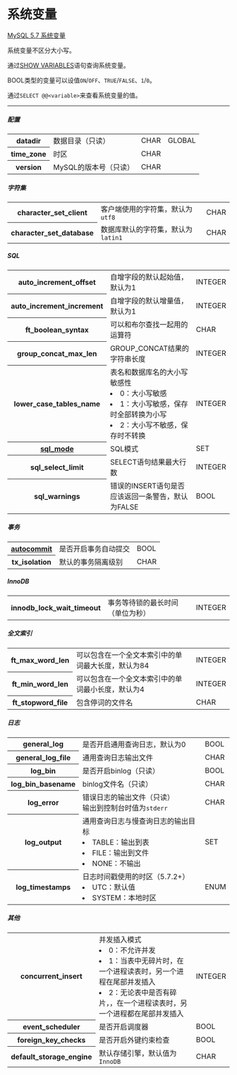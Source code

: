 # 系统变量

[MySQL 5.7 系统变量](https://dev.mysql.com/doc/refman/5.7/en/server-system-variable-reference.html)

系统变量不区分大小写。

通过[SHOW VARIABLES](../grammar/show-variables-statement.md)语句查询系统变量。

BOOL类型的变量可以设值`ON`/`OFF`、`TRUE`/`FALSE`、`1`/`0`。

通过`SELECT @@<variable>`来查看系统变量的值。

---

##### 配置
<table>
	<tr>
		<th>datadir</th>
		<td>数据目录（只读）</td>
		<td>CHAR</td>
		<td>GLOBAL</td>
	</tr>
	<tr>
		<th>time_zone</th>
		<td>时区</td>
		<td>CHAR</td>
	</tr>
	<tr>
		<th>version</th>
		<td>MySQL的版本号（只读）</td>
		<td>CHAR</td>
	</tr>
</table>

##### 字符集
<table>
	<tr>
		<th>character_set_client</th>
		<td>客户端使用的字符集，默认为<code>utf8</code></td>
		<td>CHAR</td>
	</tr>
	<tr>
		<th>character_set_database</th>
		<td>数据库默认的字符集，默认为<code>latin1</code></td>
		<td>CHAR</td>
	</tr>
</table>

##### SQL
<table>
	<tr>
		<th>auto_increment_offset</th>
		<td>自增字段的默认起始值，默认为1</td>
		<td>INTEGER</td>
	</tr>
	<tr>
		<th>auto_increment_increment</th>
		<td>自增字段的默认增量值，默认为1</td>
		<td>INTEGER</td>
	</tr>
	<tr>
		<th>ft_boolean_syntax</th>
		<td>可以和布尔查找一起用的运算符</td>
		<td>CHAR</td>
	</tr>
	<tr>
		<th>group_concat_max_len</th>
		<td>GROUP_CONCAT结果的字符串长度</td>
		<td>INTEGER</td>
	</tr>
	<tr>
		<th>lower_case_tables_name</th>
		<td>表名和数据库名的大小写敏感性
            <li>0：大小写敏感</li>
            <li>1：大小写敏感，保存时全部转换为小写</li> 
            <li>2：大小写不敏感，保存时不转换</li>
		</td>
		<td>INTEGER</td>
	</tr>
	<tr>
		<th><a href="sql_mode.md">sql_mode</a></th>
		<td>SQL模式</td>
		<td>SET</td>
	</tr>
	<tr>
		<th>sql_select_limit</th>
		<td>SELECT语句结果最大行数</td>
		<td>INTEGER</td>
	</tr>
	<tr>
		<th>sql_warnings</th>
		<td>错误的INSERT语句是否应该返回一条警告，默认为FALSE</td>
		<td>BOOL</td>
	</tr>
</table>

##### 事务
<table>
	<tr>
		<th><a href="autocommit.md">autocommit</a></th>
		<td>是否开启事务自动提交</td>
		<td>BOOL</td>
	</tr>
	<tr>
		<th>tx_isolation</th>
		<td>默认的事务隔离级别</td>
		<td>CHAR</td>
	</tr>
</table>

##### InnoDB
<table>
	<tr>
		<th>innodb_lock_wait_timeout</th>
		<td>事务等待锁的最长时间（单位为秒）</td>
		<td>INTEGER</td>
	</tr>
</table>

##### 全文索引
<table>
	<tr>
		<th>ft_max_word_len</th>
		<td>可以包含在一个全文本索引中的单词最大长度，默认为84</td>
		<td>INTEGER</td>
	</tr>
	<tr>
		<th>ft_min_word_len</th>
		<td>可以包含在一个全文本索引中的单词最小长度，默认为4</td>
		<td>INTEGER</td>
	</tr>
	<tr>
		<th>ft_stopword_file</th>
		<td>包含停词的文件名</td>
		<td>CHAR</td>
	</tr>
</table>

##### 日志
<table>
	<tr>
		<th>general_log</th>
		<td>是否开启通用查询日志，默认为0</td>
		<td>BOOL</td>
	</tr>
	<tr>
		<th>general_log_file</th>
		<td>通用查询日志输出文件</td>
		<td>CHAR</td>
	</tr>
	<tr>
		<th>log_bin</th>
		<td>是否开启binlog（只读）</td>
		<td>BOOL</td>
	</tr>
	<tr>
		<th>log_bin_basename</th>
		<td>binlog文件名（只读）</td>
		<td>CHAR</td>
	</tr>
	<tr>
		<th>log_error</th>
		<td>错误日志的输出文件（只读）
			<br/>输出到控制台时值为<code>stderr</code>
		</td>
		<td>CHAR</td>
	</tr>
	<tr>
		<th>log_output</th>
		<td>通用查询日志与慢查询日志的输出目标
			<li>TABLE：输出到表
			<li>FILE：输出到文件</li>
			<li>NONE：不输出</li>
		</td>
		<td>SET</td>
	</tr>
	<tr>
		<th>log_timestamps</th>
		<td>日志时间戳使用的时区（5.7.2+）
			<li>UTC：默认值</li>
			<li>SYSTEM：本地时区</li>
		</td>
		<td>ENUM</td>
	</tr>
</table>

##### 其他
<table>
    <tr>
		<th>concurrent_insert</th>
		<td>并发插入模式
		    <li>0：不允许并发</li>
            <li>1：当表中无碎片时，在一个进程读表时，另一个进程在尾部并发插入  </li>
            <li>2：无论表中是否有碎片，，在一个进程读表时，另一个进程都在尾部并发插入</li>
		</td>
		<td>INTEGER</td>
	</tr>
	<tr>
		<th>event_scheduler</th>
		<td>是否开启调度器</td>
		<td>BOOL</td>
	</tr>
	<tr>
		<th>foreign_key_checks</th>
		<td>是否开启外键约束检查</td>
		<td>BOOL</td>
	</tr>
	<tr>
		<th>default_storage_engine</th>
		<td>默认存储引擎，默认值为<code>InnoDB</code></td>
		<td>CHAR</td>
	</tr>
</table>
